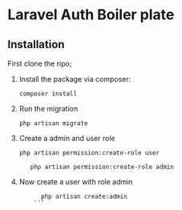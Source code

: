 # Laravel Auth Boiler plate

## Installation
First clone the ripo;

1. Install the package via composer:
    ```shell
    composer install
    ```

2. Run the migration
    ```shell
    php artisan migrate
    ```

3. Create a admin and user role 
    ```shell
    php artisan permission:create-role user
    ```
   ```shell
      php artisan permission:create-role admin
    ```
4. Now create a user with role admin
    ```shell
          php artisan create:admin
        ```
